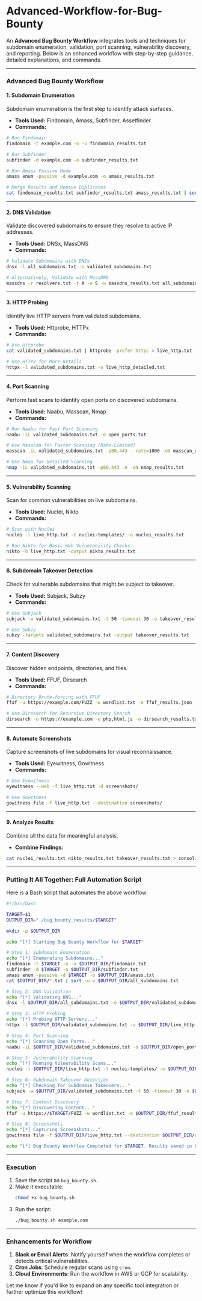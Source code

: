 # Advanced-Workflow-for-Bug-Bounty
An **Advanced Bug Bounty Workflow** integrates tools and techniques for subdomain enumeration, validation, port scanning, vulnerability discovery, and reporting. Below is an enhanced workflow with step-by-step guidance, detailed explanations, and commands.

---

### **Advanced Bug Bounty Workflow**

#### **1. Subdomain Enumeration**
Subdomain enumeration is the first step to identify attack surfaces.

- **Tools Used:** Findomain, Amass, Subfinder, Assetfinder
- **Commands:**

```bash
# Run Findomain
findomain -t example.com -o -u findomain_results.txt

# Run Subfinder
subfinder -d example.com -o subfinder_results.txt

# Run Amass Passive Mode
amass enum -passive -d example.com -o amass_results.txt

# Merge Results and Remove Duplicates
cat findomain_results.txt subfinder_results.txt amass_results.txt | sort -u > all_subdomains.txt
```

---

#### **2. DNS Validation**
Validate discovered subdomains to ensure they resolve to active IP addresses.

- **Tools Used:** DNSx, MassDNS
- **Commands:**

```bash
# Validate Subdomains with DNSx
dnsx -l all_subdomains.txt -o validated_subdomains.txt

# Alternatively, Validate with MassDNS
massdns -r resolvers.txt -t A -o S -w massdns_results.txt all_subdomains.txt
```

---

#### **3. HTTP Probing**
Identify live HTTP servers from validated subdomains.

- **Tools Used:** Httprobe, HTTPx
- **Commands:**

```bash
# Use Httprobe
cat validated_subdomains.txt | httprobe -prefer-https > live_http.txt

# Use HTTPx for More Details
httpx -l validated_subdomains.txt -o live_http_detailed.txt
```

---

#### **4. Port Scanning**
Perform fast scans to identify open ports on discovered subdomains.

- **Tools Used:** Naabu, Masscan, Nmap
- **Commands:**

```bash
# Run Naabu for Fast Port Scanning
naabu -iL validated_subdomains.txt -o open_ports.txt

# Use Masscan for Faster Scanning (Rate-Limited)
masscan -iL validated_subdomains.txt -p80,443 --rate=1000 -oX masscan_results.xml

# Use Nmap for Detailed Scanning
nmap -iL validated_subdomains.txt -p80,443 -A -oN nmap_results.txt
```

---

#### **5. Vulnerability Scanning**
Scan for common vulnerabilities on live subdomains.

- **Tools Used:** Nuclei, Nikto
- **Commands:**

```bash
# Scan with Nuclei
nuclei -l live_http.txt -t nuclei-templates/ -o nuclei_results.txt

# Run Nikto for Basic Web Vulnerability Checks
nikto -h live_http.txt -output nikto_results.txt
```

---

#### **6. Subdomain Takeover Detection**
Check for vulnerable subdomains that might be subject to takeover.

- **Tools Used:** Subjack, Subzy
- **Commands:**

```bash
# Use Subjack
subjack -w validated_subdomains.txt -t 50 -timeout 30 -o takeover_results.txt -ssl

# Use Subzy
subzy -targets validated_subdomains.txt -output takeover_results.txt
```

---

#### **7. Content Discovery**
Discover hidden endpoints, directories, and files.

- **Tools Used:** FFUF, Dirsearch
- **Commands:**

```bash
# Directory Brute-forcing with FFUF
ffuf -u https://example.com/FUZZ -w wordlist.txt -o ffuf_results.json

# Use Dirsearch for Recursive Directory Search
dirsearch -u https://example.com -e php,html,js -o dirsearch_results.txt
```

---

#### **8. Automate Screenshots**
Capture screenshots of live subdomains for visual reconnaissance.

- **Tools Used:** Eyewitness, Gowitness
- **Commands:**

```bash
# Use Eyewitness
eyewitness --web -f live_http.txt -d screenshots/

# Use Gowitness
gowitness file -f live_http.txt --destination screenshots/
```

---

#### **9. Analyze Results**
Combine all the data for meaningful analysis.

- **Combine Findings:**

```bash
cat nuclei_results.txt nikto_results.txt takeover_results.txt > consolidated_findings.txt
```

---

### **Putting It All Together: Full Automation Script**

Here is a Bash script that automates the above workflow:

```bash
#!/bin/bash

TARGET=$1
OUTPUT_DIR="./bug_bounty_results/$TARGET"

mkdir -p $OUTPUT_DIR

echo "[*] Starting Bug Bounty Workflow for $TARGET"

# Step 1: Subdomain Enumeration
echo "[*] Enumerating Subdomains..."
findomain -t $TARGET -o -u $OUTPUT_DIR/findomain.txt
subfinder -d $TARGET -o $OUTPUT_DIR/subfinder.txt
amass enum -passive -d $TARGET -o $OUTPUT_DIR/amass.txt
cat $OUTPUT_DIR/*.txt | sort -u > $OUTPUT_DIR/all_subdomains.txt

# Step 2: DNS Validation
echo "[*] Validating DNS..."
dnsx -l $OUTPUT_DIR/all_subdomains.txt -o $OUTPUT_DIR/validated_subdomains.txt

# Step 3: HTTP Probing
echo "[*] Probing HTTP Servers..."
httpx -l $OUTPUT_DIR/validated_subdomains.txt -o $OUTPUT_DIR/live_http.txt

# Step 4: Port Scanning
echo "[*] Scanning Open Ports..."
naabu -iL $OUTPUT_DIR/validated_subdomains.txt -o $OUTPUT_DIR/open_ports.txt

# Step 5: Vulnerability Scanning
echo "[*] Running Vulnerability Scans..."
nuclei -l $OUTPUT_DIR/live_http.txt -t nuclei-templates/ -o $OUTPUT_DIR/nuclei_results.txt

# Step 6: Subdomain Takeover Detection
echo "[*] Checking for Subdomain Takeovers..."
subjack -w $OUTPUT_DIR/validated_subdomains.txt -t 50 -timeout 30 -o $OUTPUT_DIR/takeover_results.txt -ssl

# Step 7: Content Discovery
echo "[*] Discovering Content..."
ffuf -u https://$TARGET/FUZZ -w wordlist.txt -o $OUTPUT_DIR/ffuf_results.json

# Step 8: Screenshots
echo "[*] Capturing Screenshots..."
gowitness file -f $OUTPUT_DIR/live_http.txt --destination $OUTPUT_DIR/screenshots/

echo "[*] Bug Bounty Workflow Completed for $TARGET. Results saved in $OUTPUT_DIR"
```

---

### **Execution**
1. Save the script as `bug_bounty.sh`.
2. Make it executable:
   ```bash
   chmod +x bug_bounty.sh
   ```
3. Run the script:
   ```bash
   ./bug_bounty.sh example.com
   ```

---

### **Enhancements for Workflow**
1. **Slack or Email Alerts**: Notify yourself when the workflow completes or detects critical vulnerabilities.
2. **Cron Jobs**: Schedule regular scans using `cron`.
3. **Cloud Environments**: Run the workflow in AWS or GCP for scalability.

Let me know if you'd like to expand on any specific tool integration or further optimize this workflow!
